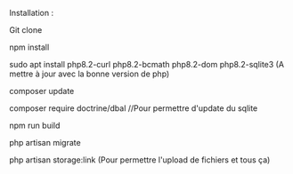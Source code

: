 

Installation : 

Git clone

npm install

sudo apt install php8.2-curl php8.2-bcmath php8.2-dom php8.2-sqlite3 (A mettre à jour avec la bonne version de php)

composer update

composer require doctrine/dbal //Pour permettre d'update du sqlite

npm run build 

php artisan migrate

 php artisan storage:link (Pour permettre l'upload de fichiers et tous ça)
